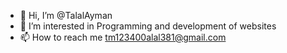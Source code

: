 - 👋 Hi, I’m @TalalAyman
- 👀 I’m interested in Programming and development of websites
- 📫 How to reach me tm123400alal381@gmail.com

<!---
TalalAyman/TalalAyman is a ✨ special ✨ repository because its `README.md` (this file) appears on your GitHub profile.
You can click the Preview link to take a look at your changes.
--->
